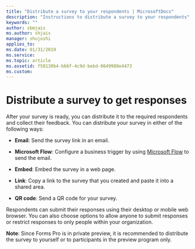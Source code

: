 ```yaml
---
title: "Distribute a survey to your respondents | MicrosoftDocs"
description: "Instructions to distribute a survey to your respondents"
keywords: ""
author: sbmjais
ms.author: shjais
manager: shujoshi
applies_to: 
ms.date: 01/31/2019
ms.service: 
ms.topic: article
ms.assetid: f58130b4-b66f-4c9d-bebd-0649988e4473
ms.custom: 
---
```

# Distribute a survey to get responses

After your survey is ready, you can distribute it to the required respondents and collect their feedback. You can distribute your survey in either of the following ways:

- **Email**: Send the survey link in an email.

- **Microsoft Flow**: Configure a business trigger by using [Microsoft Flow](https://flow.microsoft.com/) to send the email.  

- **Embed**: Embed the survey in a web page.

- **Link**: Copy a link to the survey that you created and paste it into a shared area.

- **QR code**: Send a QR code for your survey.

Respondents can submit their responses using their desktop or mobile web browser. You can also choose options to allow anyone to submit responses or restrict responses to only people within your organization.

**Note**: Since Forms Pro is in private preview, it is recommended to distribute the survey to yourself or to participants in the preview program only.

